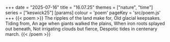 +++
date = "2025-07-16"
title = "16.07.25"
themes = ["nature", "time"]
series = ["keswick25"]
[params]
  colour = 'poem'
  pageKey = 'src/poem.js'
+++
{{< poem >}}
The ripples of the land make for,
Old glacial keepsakes. Tiding from,
An age when giants walked the plains,
When iron roots splayed out beneath,
Not irrigating clouds but fierce,
Despotic tides in centenary march.
{{< /poem >}}